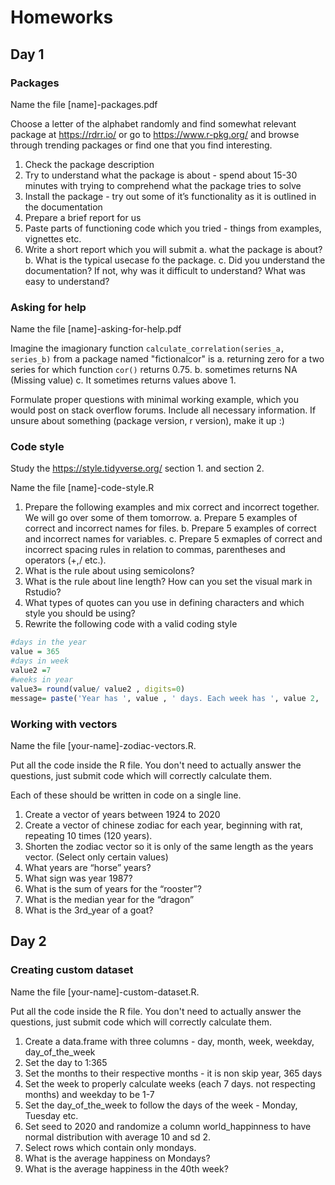 # Homeworks

## Day 1

### Packages
Name the file [name]-packages.pdf

Choose a letter of the alphabet randomly and find somewhat relevant package at https://rdrr.io/ or go to https://www.r-pkg.org/ and browse through trending packages or find one that you find interesting.

1. Check the package description
2. Try to understand what the package is about - spend about 15-30 minutes with trying to comprehend what the package tries to solve
3. Install the package - try out some of it’s functionality as it is outlined in the documentation
4. Prepare a brief report for us
5. Paste parts of functioning code which you tried - things from examples, vignettes etc.
6. Write a short report which you will submit
    a. what the package is about?
    b. What is the typical usecase fo the package.
    c. Did you understand the documentation? If not, why was it difficult to understand? What was easy to understand?

### Asking for help
Name the file [name]-asking-for-help.pdf

Imagine the imagionary function `calculate_correlation(series_a, series_b)` from a package named "fictionalcor" is 
a. returning zero for a two series for which function `cor()` returns 0.75.
b. sometimes returns NA (Missing value)
c. It sometimes returns values above 1. 

Formulate proper questions with minimal working example, which you would post on stack overflow forums. Include all necessary information. If unsure about something (package version, r version), make it up :)

### Code style
Study the https://style.tidyverse.org/ section 1. and section 2.

Name the file [name]-code-style.R

1. Prepare the following examples and mix correct and incorrect together. We will go over some of them tomorrow.
    a. Prepare 5 examples of correct and incorrect names for files. 
    b. Prepare 5 examples of correct and incorrect names for variables. 
    c. Prepare 5 exmaples of correct and incorrect spacing rules in relation to commas, parentheses and operators (+,/ etc.).
2. What is the rule about using semicolons?
3. What is the rule about line length? How can you set the visual mark in Rstudio?
4. What types of quotes can you use in defining characters and which style you should be using?
5. Rewrite the following code with a valid coding style

```r
#days in the year
value = 365
#days in week
value2 =7
#weeks in year
value3= round(value/ value2 , digits=0)
message= paste('Year has ', value , ' days. Each week has ', value 2, ' days. This means that the year has ',value3,' weeks.')
```

### Working with vectors
Name the file [your-name]-zodiac-vectors.R.

Put all the code inside the R file. You don't need to actually answer the questions, just submit code which will correctly calculate them.

Each of these should be written in code on a single line.

1. Create a vector of years between 1924 to 2020
2. Create a vector of chinese zodiac for each year, beginning with rat, repeating 10 times (120 years).
3. Shorten the zodiac vector so it is only of the same length as the years vector. (Select only certain values)
4. What years are “horse” years?
5. What sign was year 1987?
6. What is the sum of years for the “rooster”?
7. What is the median year for the “dragon”
8. What is the 3rd_year of a goat?

## Day 2

### Creating custom dataset
Name the file [your-name]-custom-dataset.R.

Put all the code inside the R file. You don't need to actually answer the questions, just submit code which will correctly calculate them.

1. Create a data.frame with three columns - day, month, week, weekday, day_of_the_week
2. Set the day to 1:365
3. Set the months to their respective months - it is non skip year, 365 days
4. Set the week to properly calculate weeks (each 7 days. not respecting months) and weekday to be 1-7
5. Set the day_of_the_week to follow the days of the week - Monday, Tuesday etc.
6. Set seed to 2020 and randomize a column world_happinness to have normal distribution with average 10 and sd 2.
7. Select rows which contain only mondays.
8. What is the average happiness on Mondays?
9. What is the average happiness in the 40th week?